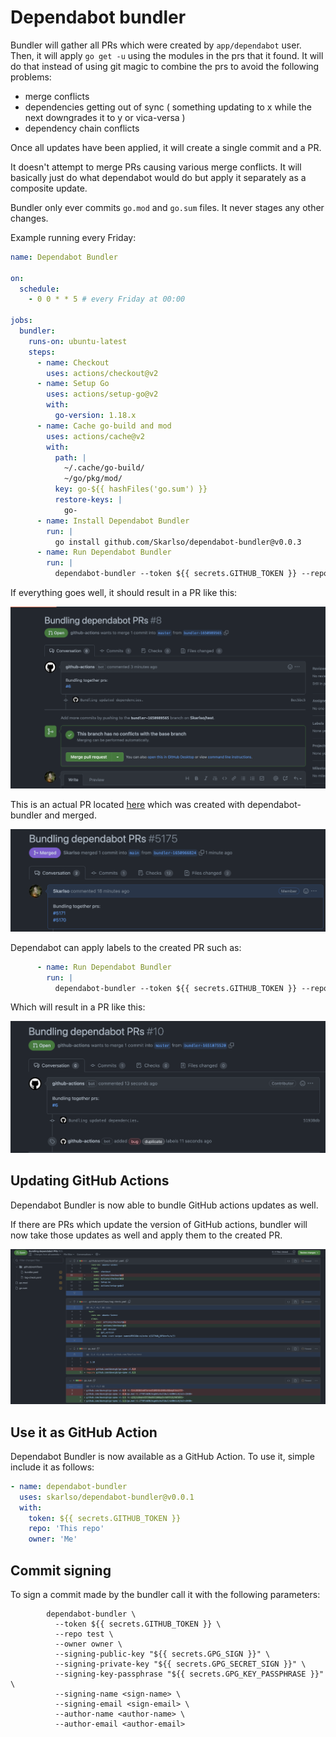 # Dependabot bundler

Bundler will gather all PRs which were created by `app/dependabot` user. Then, it will apply `go get -u` using the
modules in the prs that it found. It will do that instead of using git magic to combine the prs to avoid the following
problems:

- merge conflicts
- dependencies getting out of sync ( something updating to x while the next downgrades it to y or vica-versa )
- dependency chain conflicts

Once all updates have been applied, it will create a single commit and a PR.

It doesn't attempt to merge PRs causing various merge conflicts. It will basically just do what dependabot would do
but apply it separately as a composite update.

Bundler only ever commits `go.mod` and `go.sum` files. It never stages any other changes.

Example running every Friday:

```yaml
name: Dependabot Bundler

on:
  schedule:
    - 0 0 * * 5 # every Friday at 00:00

jobs:
  bundler:
    runs-on: ubuntu-latest
    steps:
      - name: Checkout
        uses: actions/checkout@v2
      - name: Setup Go
        uses: actions/setup-go@v2
        with:
          go-version: 1.18.x
      - name: Cache go-build and mod
        uses: actions/cache@v2
        with:
          path: |
            ~/.cache/go-build/
            ~/go/pkg/mod/
          key: go-${{ hashFiles('go.sum') }}
          restore-keys: |
            go-          
      - name: Install Dependabot Bundler
        run: |
          go install github.com/Skarlso/dependabot-bundler@v0.0.3
      - name: Run Dependabot Bundler
        run: |
          dependabot-bundler --token ${{ secrets.GITHUB_TOKEN }} --repo test --owner Skarlso
```

If everything goes well, it should result in a PR like this:

![pr1](dummy_sample.png)

This is an actual PR located [here](https://github.com/weaveworks/eksctl/pull/5175) which was created with dependabot-bundler and merged.

![pr2](merged_sample.png)

Dependabot can apply labels to the created PR such as:

```yaml
      - name: Run Dependabot Bundler
        run: |
          dependabot-bundler --token ${{ secrets.GITHUB_TOKEN }} --repo test --owner Skarlso --labels bug,duplicate
```

Which will result in a PR like this:

![pr3](pr_with_labels.png)

## Updating GitHub Actions

Dependabot Bundler is now able to bundle GitHub actions updates as well.

If there are PRs which update the version of GitHub actions, bundler will now take those updates as well
and apply them to the created PR.

![pr4](pr_with_actions.png)

## Use it as GitHub Action

Dependabot Bundler is now available as a GitHub Action. To use it, simple include it as follows:

```yaml
- name: dependabot-bundler
  uses: skarlso/dependabot-bundler@v0.0.1
  with:
    token: ${{ secrets.GITHUB_TOKEN }}
    repo: 'This repo'
    owner: 'Me'
```

## Commit signing

To sign a commit made by the bundler call it with the following parameters:

```
        dependabot-bundler \
          --token ${{ secrets.GITHUB_TOKEN }} \
          --repo test \
          --owner owner \
          --signing-public-key "${{ secrets.GPG_SIGN }}" \
          --signing-private-key "${{ secrets.GPG_SECRET_SIGN }}" \
          --signing-key-passphrase "${{ secrets.GPG_KEY_PASSPHRASE }}" \
          --signing-name <sign-name> \
          --signing-email <sign-email> \
          --author-name <author-name> \
          --author-email <author-email>
```
